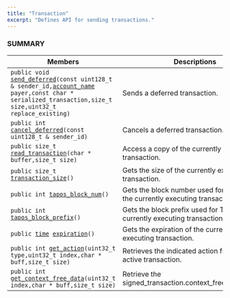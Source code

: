 ```yaml
---
title: "Transaction"
excerpt: "Defines API for sending transactions."
---
```

### SUMMARY

 Members                        | Descriptions                                
--------------------------------|---------------------------------------------
`public void `[`send_deferred`](#send_deferred)`(const uint128_t & sender_id,`[`account_name`](#account_name)` payer,const char * serialized_transaction,size_t size,uint32_t replace_existing)`            | Sends a deferred transaction.
`public int `[`cancel_deferred`](#cancel_deferred)`(const uint128_t & sender_id)`            | Cancels a deferred transaction.
`public size_t `[`read_transaction`](#read_transaction)`(char * buffer,size_t size)`            | Access a copy of the currently executing transaction.
`public size_t `[`transaction_size`](#transaction_size)`()`            | Gets the size of the currently executing transaction.
`public int `[`tapos_block_num`](#tapos_block_num)`()`            | Gets the block number used for TAPOS on the currently executing transaction.
`public int `[`tapos_block_prefix`](#tapos_block_prefix)`()`            | Gets the block prefix used for TAPOS on the currently executing transaction.
`public `[`time`](#time)` `[`expiration`](#expiration)`()`            | Gets the expiration of the currently executing transaction.
`public int `[`get_action`](#get_action)`(uint32_t type,uint32_t index,char * buff,size_t size)`            | Retrieves the indicated action from the active transaction.
`public int `[`get_context_free_data`](#get_context_free_data)`(uint32_t index,char * buff,size_t size)`            | Retrieve the signed_transaction.context_free_data[index].